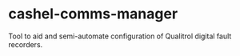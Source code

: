 # cashel-comms-manager
Tool to aid and semi-automate configuration of Qualitrol digital fault recorders.
